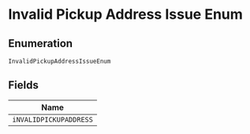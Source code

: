 
# Invalid Pickup Address Issue Enum

## Enumeration

`InvalidPickupAddressIssueEnum`

## Fields

| Name |
|  --- |
| `iNVALIDPICKUPADDRESS` |

